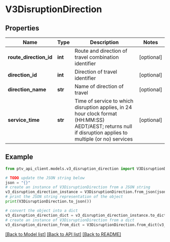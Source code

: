 # V3DisruptionDirection


## Properties

Name | Type | Description | Notes
------------ | ------------- | ------------- | -------------
**route_direction_id** | **int** | Route and direction of travel combination identifier | [optional] 
**direction_id** | **int** | Direction of travel identifier | [optional] 
**direction_name** | **str** | Name of direction of travel | [optional] 
**service_time** | **str** | Time of service to which disruption applies, in 24 hour clock format (HH:MM:SS) AEDT/AEST; returns null if disruption applies to multiple (or no) services | [optional] 

## Example

```python
from ptv_api_client.models.v3_disruption_direction import V3DisruptionDirection

# TODO update the JSON string below
json = "{}"
# create an instance of V3DisruptionDirection from a JSON string
v3_disruption_direction_instance = V3DisruptionDirection.from_json(json)
# print the JSON string representation of the object
print(V3DisruptionDirection.to_json())

# convert the object into a dict
v3_disruption_direction_dict = v3_disruption_direction_instance.to_dict()
# create an instance of V3DisruptionDirection from a dict
v3_disruption_direction_from_dict = V3DisruptionDirection.from_dict(v3_disruption_direction_dict)
```
[[Back to Model list]](../README.md#documentation-for-models) [[Back to API list]](../README.md#documentation-for-api-endpoints) [[Back to README]](../README.md)



